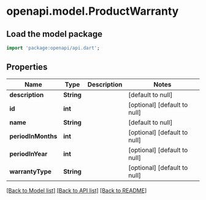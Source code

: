 # openapi.model.ProductWarranty

## Load the model package
```dart
import 'package:openapi/api.dart';
```

## Properties
Name | Type | Description | Notes
------------ | ------------- | ------------- | -------------
**description** | **String** |  | [default to null]
**id** | **int** |  | [optional] [default to null]
**name** | **String** |  | [default to null]
**periodInMonths** | **int** |  | [optional] [default to null]
**periodInYear** | **int** |  | [optional] [default to null]
**warrantyType** | **String** |  | [optional] [default to null]

[[Back to Model list]](../README.md#documentation-for-models) [[Back to API list]](../README.md#documentation-for-api-endpoints) [[Back to README]](../README.md)


